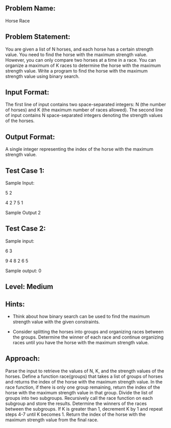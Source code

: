 ## Problem Name:
Horse Race

## Problem Statement:
You are given a list of N horses, and each horse 
has a certain strength value. You need to find the 
horse with the maximum strength value. However, 
you can only compare two horses at a time in a 
race. You can organize a maximum of K races to 
determine the horse with the maximum strength 
value. Write a program to find the horse with the 
maximum strength value using binary search.


## Input Format:
The first line of input contains two 
space-separated integers: 
N (the number of horses) and 
K (the maximum number of races allowed).
The second line of input contains N 
space-separated integers denoting the 
strength values of the horses.

## Output Format:
A single integer 
representing the index 
of the horse with the 
maximum strength value.

## Test Case 1:
Sample Input:

5 2

4 2 7 5 1

Sample Output
2

## Test Case 2:
Sample input:

6 3

9 4 8 2 6 5

Sample output:
0

## Level: Medium

## Hints:
- Think about how binary search
 can be used to find the maximum 
strength value with the given constraints.

- Consider splitting the horses into groups and 
organizing races between the groups.
Determine the winner of each race and 
continue organizing races until you have the 
horse with the maximum strength value.

## Approach:
Parse the input to retrieve the values of N, K, and the strength values of the horses.
Define a function race(groups) that takes a list of groups of horses and returns 
the index of the horse with the maximum strength value.
In the race function, if there is only one group remaining, return the index of the horse 
with the maximum strength value in that group.
Divide the list of groups into two subgroups.
Recursively call the race function on each subgroup and store the results.
Determine the winners of the races between the subgroups.
If K is greater than 1, decrement K by 1 and repeat steps 4-7 until K becomes 1.
Return the index of the horse with the maximum strength value from the final race.